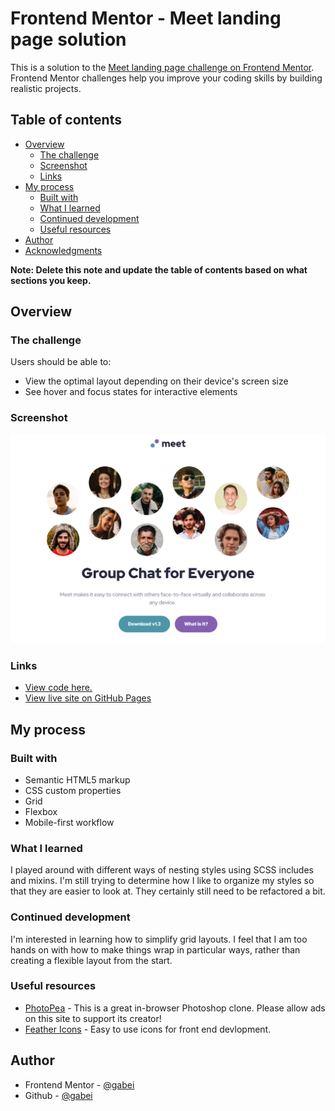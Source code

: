 # Frontend Mentor - Meet landing page solution

This is a solution to the [Meet landing page challenge on Frontend Mentor](https://www.frontendmentor.io/challenges/meet-landing-page-rbTDS6OUR). Frontend Mentor challenges help you improve your coding skills by building realistic projects. 

## Table of contents

- [Overview](#overview)
  - [The challenge](#the-challenge)
  - [Screenshot](#screenshot)
  - [Links](#links)
- [My process](#my-process)
  - [Built with](#built-with)
  - [What I learned](#what-i-learned)
  - [Continued development](#continued-development)
  - [Useful resources](#useful-resources)
- [Author](#author)
- [Acknowledgments](#acknowledgments)

**Note: Delete this note and update the table of contents based on what sections you keep.**

## Overview

### The challenge

Users should be able to:

- View the optimal layout depending on their device's screen size
- See hover and focus states for interactive elements

### Screenshot

<img src="./assets/snapshot.png" alt="Site preview">

### Links

- <a href="https://github.com/gabei/Meet-Landing-Page__FEM">View code here.</a>
- <a href="https://gabei.github.io/Meet-Landing-Page__FEM/" target="_blank">View live site on GitHub Pages</a>

## My process

### Built with
- Semantic HTML5 markup
- CSS custom properties
- Grid
- Flexbox
- Mobile-first workflow

### What I learned
I played around with different ways of nesting styles using SCSS includes and mixins. I'm still trying to determine how I like to organize my styles so that they are easier to look at. They certainly still need to be refactored a bit.

### Continued development
I'm interested in learning how to simplify grid layouts. I feel that I am too hands on with how to make things wrap in particular ways, rather than creating a flexible layout from the start.

### Useful resources
<a href="https://www.photopea.com/" target="_blank">

- <a href="https://www.photopea.com/" target="_blank">PhotoPea</a> - This is a great in-browser Photoshop clone. Please allow ads on this site to support its creator!
- <a href="https://feathericons.com/" target="_blank">Feather Icons</a> - Easy to use icons for front end devlopment.

## Author
- Frontend Mentor - <a href="https://www.frontendmentor.io/profile/gabei" target="_blank">@gabei</a>
- Github - <a href="(https://www.github.com/gabei" target="_blank">@gabei</a>
